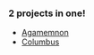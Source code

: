 ### 2 projects in one!

- [Agamemnon](https://github.com/Startouf/MyJobGlasses-recommendations/blob/master/agamemnon/README.md)
- [Columbus](https://github.com/Startouf/MyJobGlasses-recommendations/blob/master/columbus/README.md)
